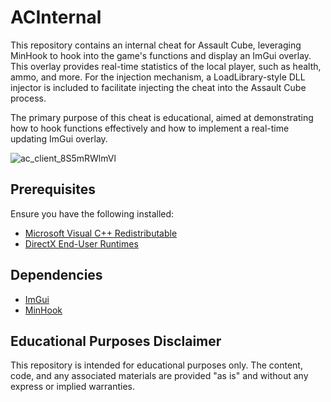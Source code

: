 # ACInternal
This repository contains an internal cheat for Assault Cube, leveraging MinHook to hook into the game's functions and display an ImGui overlay. This overlay provides real-time statistics of the local player, such as health, ammo, and more. For the injection mechanism, a LoadLibrary-style DLL injector is included to facilitate injecting the cheat into the Assault Cube process.

The primary purpose of this cheat is educational, aimed at demonstrating how to hook functions effectively and how to implement a real-time updating ImGui overlay.

![ac_client_8S5mRWlmVl](https://github.com/sneezingabbey/ACInternal/assets/61197745/adf25492-c24f-4ce1-b813-ec4f0d4c59b9)

## Prerequisites

Ensure you have the following installed:

- [Microsoft Visual C++ Redistributable](https://visualstudio.microsoft.com/visual-cpp-build-tools/)
- [DirectX End-User Runtimes](https://www.microsoft.com/en-us/download/details.aspx?id=35)

## Dependencies
- [ImGui](https://github.com/ocornut/imgui)
- [MinHook](https://github.com/TsudaKageyu/minhook)
  
## Educational Purposes Disclaimer
This repository is intended for educational purposes only. The content, code, and any associated materials are provided "as is" and without any express or implied warranties. 
